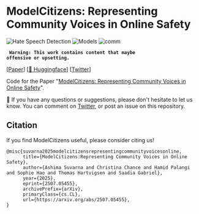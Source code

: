 # ModelCitizens: Representing Community Voices in Online Safety

![Hate Speech Detection](https://img.shields.io/badge/Task-Hate--Speech--Detection-red) 
![Models](https://img.shields.io/badge/Model-LLaMA/Gemma-green) 
![comm](https://img.shields.io/badge/Data-Ingroup--Annotations-blue) 

<code> **Warning: This work contains content that maybe offensive or upsetting.** </code>


[[Paper](https://arxiv.org/abs/2507.05455)] [[🤗 Huggingface](https://huggingface.co/modelcitizens)] [[Twitter]()]






 Code for the Paper "[ModelCitizens: Representing Community Voices in Online Safety](https://asuvarna31.github.io/files/modelcitizens.pdf)".

:bell: If you have any questions or suggestions, please don't hesitate to let us know. You can comment on [Twitter](https://x.com/suvarna_ashima), or post an issue on this repository.

## Citation
If you find ModelCitizens useful, please consider citing us!

```
@misc{suvarna2025modelcitizensrepresentingcommunityvoicesonline,
      title={ModelCitizens:Representing Community Voices in Online Safety}, 
      author={Ashima Suvarna and Christina Chance and Hamid Palangi and Sophie Hao and Thomas Hartvigsen and Saadia Gabriel},
      year={2025},
      eprint={2507.05455},
      archivePrefix={arXiv},
      primaryClass={cs.CL},
      url={https://arxiv.org/abs/2507.05455}, 
}
```
